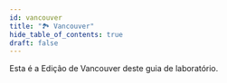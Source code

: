 ```yaml
---
id: vancouver
title: "🏞️ Vancouver"
hide_table_of_contents: true
draft: false
---
```


Esta é a Edição de Vancouver deste guia de laboratório.
